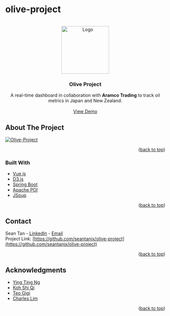 # olive-project

<div id="top"></div>

<!-- PROJECT LOGO -->
<br />
<div align="center">
  <a href="https://github.com/seantanjx/olive-project">
    <img src="https://github.githubassets.com/images/modules/logos_page/GitHub-Mark.png" alt="Logo" width="150" height="150">
  </a>

<h3 align="center">Olive Project</h3>

  <p align="center">
    A real-time dashboard in collaboration with <strong>Aramco Trading</strong> to track oil metrics in Japan and New Zealand.
    <br />
    <br />
    <a href="https://oliveproject.netlify.app/#/">View Demo</a>
  </p>
</div>

<!-- ABOUT THE PROJECT -->

## About The Project

[![Olive-Project][product-screenshot]](https://oliveproject.netlify.app/#/)

<p align="right">(<a href="#top">back to top</a>)</p>

### Built With

- [Vue.js](https://vuejs.org/)
- [D3.js](https://d3js.org/)
- [Spring Boot](https://spring.io/)
- [Apache POI](https://poi.apache.org/)
- [JSoup](https://jsoup.org/)

<p align="right">(<a href="#top">back to top</a>)</p>

<!-- CONTACT -->

## Contact

Sean Tan - [LinkedIn](https://linkedin.com/in/sean-tan-jx) - [Email](mailto:seantan1710@gmail.com)
<br/>
Project Link: [https://github.com/seantanjx/olive-project](https://github.com/seantanjx/olive-project)

<p align="right">(<a href="#top">back to top</a>)</p>

## Acknowledgments

- [Ying Ting Ng](https://www.linkedin.com/in/ying-ting-ng/)
- [Koh Shi Qi](https://www.linkedin.com/in/koh-shi-qi/)
- [Teo Gigi](https://www.linkedin.com/in/teogigi/)
- [Charles Lim](https://www.linkedin.com/in/charleslimjiale/)

<p align="right">(<a href="#top">back to top</a>)</p>

<!-- MARKDOWN LINKS & IMAGES -->
<!-- https://www.markdownguide.org/basic-syntax/#reference-style-links -->

[linkedin-shield]: https://img.shields.io/badge/-LinkedIn-black.svg?style=for-the-badge&logo=linkedin&colorB=555
[linkedin-url]: https://linkedin.com/in/sean-tan-jx
[product-screenshot]: https://drive.google.com/uc?export=view&id=1KiIrbOujM7L406wyhbnFD4PYiHve-Ik4

